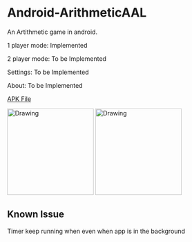 Android-ArithmeticAAL
=====================

An Artithmetic game in android.

1 player mode: Implemented

2 player mode: To be Implemented

Settings: To be Implemented

About: To be Implemented


[APK File](https://www.dropbox.com/s/zdz8zale9dx7lg8/ArithmeticAAL.apk)

<img src="http://i.imgur.com/BMLVZ9C.png" alt="Drawing" style="width: 200px;"/>
<img src="http://i.imgur.com/25jbgIX.png" alt="Drawing" style="width: 200px;"/>

Known Issue
------------
Timer keep running when even when app is in the background

